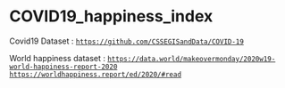# COVID19_happiness_index

Covid19 Dataset : <code>https://github.com/CSSEGISandData/COVID-19</code>

World happiness dataset : <code>https://data.world/makeovermonday/2020w19-world-happiness-report-2020</code><br>
<code>https://worldhappiness.report/ed/2020/#read</code>

